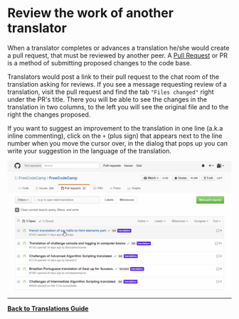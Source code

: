 # Review the work of another translator

When a translator completes or advances a translation he/she would create a pull request, that must be reviewed by another peer. A [Pull Request](FCC-Pull-Request) or PR is a method of submitting proposed changes to the code base.

Translators would post a link to their pull request to the chat room of the translation asking for reviews.  If you see a message requesting review of a translation, visit the pull request and find the tab `"Files changed"` right under the PR's title. There you will be able to see the changes in the translation in two columns, to the left you will see the original file and to the right the changes proposed.

If you want to suggest an improvement to the translation in one line (a.k.a inline commenting), click on the `+` (plus sign) that appears next to the line number when you move the cursor over, in the dialog that pops up you can write your suggestion in the language of the translation.

![Review Comment](./images/Translations-Guide/Review_Comment.gif)

-------
[**Back to Translations Guide**](Translations-Guide)
